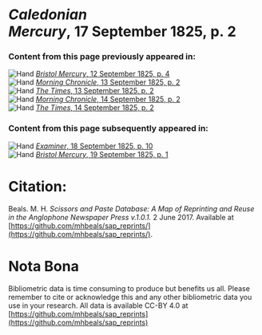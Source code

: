 # *Caledonian Mercury*, 17 September 1825, p. 2  
  
### Content from this page previously appeared in:  
![Hand](http://scissorsandpaste.net/wp-content/uploads/2017/06/smallhandpointer.png) [*Bristol Mercury*, 12 September 1825, p. 4](https://mhbeals.github.io/sap_html/Bristol-Mercury/Bristol-Mercury-12-September-1825-p-4)  
![Hand](http://scissorsandpaste.net/wp-content/uploads/2017/06/smallhandpointer.png) [*Morning Chronicle*, 13 September 1825, p. 2](https://mhbeals.github.io/sap_html/Morning-Chronicle/Morning-Chronicle-13-September-1825-p-2)  
![Hand](http://scissorsandpaste.net/wp-content/uploads/2017/06/smallhandpointer.png) [*The Times*, 13 September 1825, p. 2](https://mhbeals.github.io/sap_html/The-Times/The-Times-13-September-1825-p-2)  
![Hand](http://scissorsandpaste.net/wp-content/uploads/2017/06/smallhandpointer.png) [*Morning Chronicle*, 14 September 1825, p. 2](https://mhbeals.github.io/sap_html/Morning-Chronicle/Morning-Chronicle-14-September-1825-p-2)  
![Hand](http://scissorsandpaste.net/wp-content/uploads/2017/06/smallhandpointer.png) [*The Times*, 14 September 1825, p. 2](https://mhbeals.github.io/sap_html/The-Times/The-Times-14-September-1825-p-2)  
  
### Content from this page subsequently appeared in:  
![Hand](http://scissorsandpaste.net/wp-content/uploads/2017/06/smallhandpointer.png) [*Examiner*, 18 September 1825, p. 10](https://mhbeals.github.io/sap_html/Examiner/Examiner-18-September-1825-p-10)  
![Hand](http://scissorsandpaste.net/wp-content/uploads/2017/06/smallhandpointer.png) [*Bristol Mercury*, 19 September 1825, p. 1](https://mhbeals.github.io/sap_html/Bristol-Mercury/Bristol-Mercury-19-September-1825-p-1)  


# Citation: 

Beals. M. H. *Scissors and Paste Database: A Map of Reprinting and Reuse in the Anglophone Newspaper Press v.1.0.1.* 2 June 2017. Available at [https://github.com/mhbeals/sap_reprints/](https://github.com/mhbeals/sap_reprints/). 

# Nota Bona

Bibliometric data is time consuming to produce but benefits us all. Please remember to cite or acknowledge this and any other bibliometric data you use in your research. All data is available CC-BY 4.0 at [https://github.com/mhbeals/sap_reprints](https://github.com/mhbeals/sap_reprints)